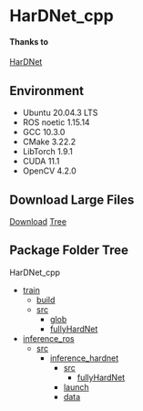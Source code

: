 # HarDNet_cpp

#### Thanks to
[HarDNet](https://github.com/PingoLH/Pytorch-HarDNet)

## Environment
 * Ubuntu 20.04.3 LTS
 * ROS noetic 1.15.14
 * GCC 10.3.0
 * CMake 3.22.2
 * LibTorch 1.9.1
 * CUDA 11.1
 * OpenCV 4.2.0
 
## Download Large Files
[Download](https://o365cbnu-my.sharepoint.com/:u:/g/personal/2019132001_cbnu_ac_kr/EQjpX7EyELZLsphyej7jbUYBI3rRHNbbkP65s5hLL8BTuw?e=pXwxeA)
[Tree](./inference_ros/src/inference_hardnet/data)

## Package Folder Tree
HarDNet_cpp
 * [train](./train)
   * [build](./train/build)
   * [src](./train/src)
     * [glob](./train/src/glob)
     * [fullyHardNet](./train/src/fullyHardNet)
 * [inference_ros](./inference_ros)
     * [src](./inference_ros/src)
         * [inference_hardnet](./inference_ros/src/inference_hardnet)
             * [src](./inference_ros/src/inference_hardnet/src)
               * [fullyHardNet](./inference_ros/src/inference_hardnet/src/fullyHardNet)
             * [launch](./inference_ros/src/inference_hardnet/launch)
             * [data](./inference_ros/src/inference_hardnet/data)
